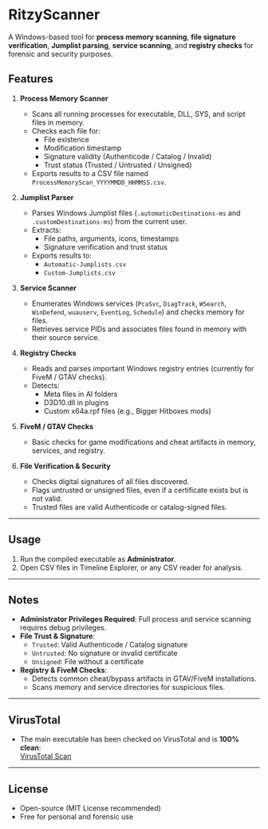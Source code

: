 # RitzyScanner

A Windows-based tool for **process memory scanning**, **file signature verification**, **Jumplist parsing**, **service scanning**, and **registry checks** for forensic and security purposes.

## Features

1. **Process Memory Scanner**
   - Scans all running processes for executable, DLL, SYS, and script files in memory.
   - Checks each file for:
     - File existence
     - Modification timestamp
     - Signature validity (Authenticode / Catalog / Invalid)
     - Trust status (Trusted / Untrusted / Unsigned)
   - Exports results to a CSV file named `ProcessMemoryScan_YYYYMMDD_HHMMSS.csv`.

2. **Jumplist Parser**
   - Parses Windows Jumplist files (`.automaticDestinations-ms` and `.customDestinations-ms`) from the current user.
   - Extracts:
     - File paths, arguments, icons, timestamps
     - Signature verification and trust status
   - Exports results to:
     - `Automatic-Jumplists.csv`
     - `Custom-Jumplists.csv`

3. **Service Scanner**
   - Enumerates Windows services (`PcaSvc`, `DiagTrack`, `WSearch`, `WinDefend`, `wuauserv`, `EventLog`, `Schedule`) and checks memory for files.
   - Retrieves service PIDs and associates files found in memory with their source service.

4. **Registry Checks**
   - Reads and parses important Windows registry entries (currently for FiveM / GTAV checks).
   - Detects:
     - Meta files in AI folders
     - D3D10.dll in plugins
     - Custom x64a.rpf files (e.g., Bigger Hitboxes mods)

5. **FiveM / GTAV Checks**
   - Basic checks for game modifications and cheat artifacts in memory, services, and registry.

6. **File Verification & Security**
   - Checks digital signatures of all files discovered.
   - Flags untrusted or unsigned files, even if a certificate exists but is not valid.
   - Trusted files are valid Authenticode or catalog-signed files.

---

## Usage

1. Run the compiled executable as **Administrator**.
2. Open CSV files in Timeline Explorer, or any CSV reader for analysis.

---

## Notes

- **Administrator Privileges Required**: Full process and service scanning requires debug privileges.
- **File Trust & Signature**:
  - `Trusted`: Valid Authenticode / Catalog signature
  - `Untrusted`: No signature or invalid certificate
  - `Unsigned`: File without a certificate
- **Registry & FiveM Checks**:
  - Detects common cheat/bypass artifacts in GTAV/FiveM installations.
  - Scans memory and service directories for suspicious files.

---

## VirusTotal

- The main executable has been checked on VirusTotal and is **100% clean**:  
[VirusTotal Scan](https://www.virustotal.com/gui/file/5cf721f8d1fe885e1c3b6a7c93988ff4208e8c518b3f6b407b8c1a97347bd684?nocache=1)

---

## License

- Open-source (MIT License recommended)
- Free for personal and forensic use
